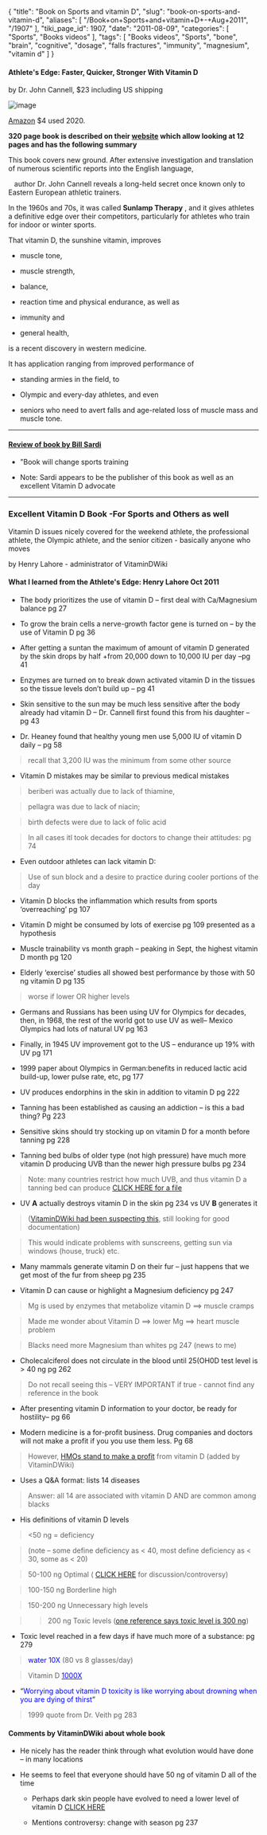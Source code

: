 {
    "title": "Book on Sports and vitamin D",
    "slug": "book-on-sports-and-vitamin-d",
    "aliases": [
        "/Book+on+Sports+and+vitamin+D+-+Aug+2011",
        "/1907"
    ],
    "tiki_page_id": 1907,
    "date": "2011-08-09",
    "categories": [
        "Sports",
        "Books videos"
    ],
    "tags": [
        "Books videos",
        "Sports",
        "bone",
        "brain",
        "cognitive",
        "dosage",
        "falls fractures",
        "immunity",
        "magnesium",
        "vitamin d"
    ]
}


#### Athlete's Edge: Faster, Quicker, Stronger With Vitamin D   
by Dr. John Cannell, $23 including US shipping

<img src="https://d378j1rmrlek7x.cloudfront.net/attachments/png/cannell-sports-book.png" alt="image">

[Amazon](https://www.amazon.com/Athletes-Edge-Quicker-Stronger-Vitamin/dp/0977427293/ref=sr_1_2?dchild=1&keywords=Athlete%27s+Edge%3A+Faster%2C+Quicker%2C+Stronger&qid=1596585017&sr=8-2) $4 used 2020.

 **320 page book is described on their [website](http://www.vitamindsportsbook.com/) which allow looking at 12 pages and has the following summary** 

This book covers new ground. After extensive investigation and translation of numerous scientific reports into the English language, 

&nbsp; &nbsp;author Dr. John Cannell reveals a long-held secret once known only to Eastern European athletic trainers. 

In the 1960s and 70s, it was called  **Sunlamp Therapy** , and it gives athletes a definitive edge over their competitors, particularly for athletes who train for indoor or winter sports. 

That vitamin D, the sunshine vitamin, improves 

* muscle tone, 

* muscle strength, 

* balance, 

* reaction time and physical endurance, as well as 

* immunity and 

* general health, 

is a recent discovery in western medicine. 

It has application ranging from improved performance of 

* standing armies in the field, to 

* Olympic and every-day athletes, and even 

* seniors who need to avert falls and age-related loss of muscle mass and muscle tone. 

---

#### [Review of book by  Bill Sardi ](http://knowledgeofhealth.com/new-book-athletes-edge-faster-quicker-stronger-with-vitamin-d-john-cannell-md-will-vitamin-d-become-the-new-performance-enhancing-drug/#more-305)

* "Book will change sports training

* Note: Sardi appears to be the publisher of this book as well as an excellent Vitamin D advocate

- - - - - - - - - 

### Excellent Vitamin D Book -For Sports and Others as well

Vitamin D issues nicely covered for the weekend athlete, the professional athlete, the Olympic athlete, and the senior citizen - basically anyone who moves

by Henry Lahore - administrator of VitaminDWiki

#### What I learned from the Athlete's Edge: Henry Lahore Oct 2011

* The body prioritizes the use of vitamin D – first deal with Ca/Magnesium balance pg 27

* To grow the brain cells  a nerve-growth factor gene is turned on – by the use of Vitamin D pg 36

* After getting a suntan the maximum of amount of vitamin D generated by the skin drops by half +from 20,000 down to 10,000 IU per day –pg 41

* Enzymes are turned on to break down activated vitamin D in the tissues so the tissue levels don’t build up – pg 41

* Skin sensitive to the sun may be much less sensitive after the body already had vitamin D – Dr. Cannell first found this from his daughter – pg 43

* Dr. Heaney found that healthy young men use 5,000 IU of vitamin D daily – pg 58

> recall that 3,200 IU was the minimum from some other source

* Vitamin D mistakes may be similar to previous medical mistakes 

> beriberi was actually due to lack of thiamine, 

> pellagra was due to lack of niacin; 

> birth defects were due to lack of folic acid

> In all cases itl took decades for doctors to change their attitudes: pg 74

* Even outdoor athletes can lack vitamin D: 

> Use of sun block and a desire to practice during cooler portions of the day

* Vitamin D blocks the inflammation which results from sports ‘overreaching’ pg 107

* Vitamin D might be consumed by lots of exercise pg 109  presented as a hypothesis

* Muscle trainability vs month graph – peaking in Sept, the highest vitamin D month pg 120

* Elderly ‘exercise’ studies all showed best performance by those with 50 ng vitamin D pg 135

> worse if lower OR higher levels

* Germans and Russians has been using UV for Olympics for decades, then, in 1968, the rest of the world got to use UV as well– Mexico Olympics had lots of natural UV pg 163

* Finally, in 1945 UV improvement got to the US – endurance up 19% with UV pg 171

* 1999 paper about Olympics in German:benefits in reduced lactic acid build-up, lower pulse rate, etc, pg 177

* UV produces endorphins in the skin in addition to vitamin D pg 222

* Tanning has been established as causing an addiction – is this a bad thing? Pg 223

* Sensitive skins should try stocking up on vitamin D for a month before tanning pg 228

* Tanning bed bulbs of older type (not high pressure) have much more vitamin D producing UVB than the newer high pressure bulbs pg 234

> Note: many countries restrict how much UVB, and thus vitamin D a tanning bed can produce [CLICK HERE for a file](https://www.VitaminDWiki.com/tiki-download_file.php?fileId=1848)

* UV **A**  actually destroys vitamin D in the skin pg 234 vs UV **B**  generates it

> ([VitaminDWiki had been suspecting this](/tags/vitamindwiki-had-been-suspecting-this.html), still looking for good documentation)

> This would indicate problems with sunscreens, getting sun via windows (house, truck) etc.

* Many mammals generate vitamin D on their fur – just happens that we get most of the fur from sheep pg 235

* Vitamin D can cause or highlight a Magnesium deficiency pg 247

> Mg is used by enzymes that metabolize vitamin D ==> muscle cramps

> Made me wonder about Vitamin D ==> lower Mg ==> heart muscle problem

> Blacks need more Magnesium than whites pg 247 (news to me)

* Cholecalciferol does not circulate in the blood until 25(OH0D test level is > 40 ng pg 262

> Do not recall seeing this – VERY IMPORTANT if true - cannot find any reference in the book

* After presenting vitamin D information to your doctor, be ready for hostility– pg 66

* Modern medicine is a for-profit business. Drug companies and doctors will not make a profit if you you use them less.  Pg 68  

> However, [HMOs stand to make a profit](/tags/hmos-stand-to-make-a-profit.html) from vitamin D (added by VitaminDWiki)

* Uses a Q&A format: lists 14 diseases

> Answer: all 14 are associated with vitamin D AND are common among blacks

* His definitions of vitamin D levels

> <50 ng = deficiency 

> (note – some define deficiency as < 40, most define deficiency as < 30, some as < 20)

> 50-100 ng Optimal ( [CLICK HERE](/tags/click-here.html) for discussion/controversy)

> 100-150 ng Borderline high

> 150-200 ng Unnecessary high levels

> >200 ng Toxic levels ([one reference says toxic level is 300 ng](/tags/one-reference-says-toxic-level-is-300-ng.html))

* Toxic level reached in a few days if have much more of a substance: pg 279

> <span style="color:#00F;">water 10X</span> (80 vs 8 glasses/day) 

> Vitamin D [<span style="color:#00F;">1000X</span>](/tags/span-stylecolor00f1000xspan.html)

* “<span style="color:#00F;">Worrying about vitamin D toxicity is like worrying about drowning when you are dying of thirst</span>”

> 1999 quote from Dr. Veith pg 283

#### Comments by VitaminDWiki about whole book

* He nicely has the reader think through what evolution would have done – in many locations

* He seems to feel that everyone should have 50 ng of vitamin D all of the time

   * Perhaps dark skin people have evolved to need a lower level of vitamin D [CLICK HERE](/tags/click-here.html)

   * Mentions controversy: change with season pg 237